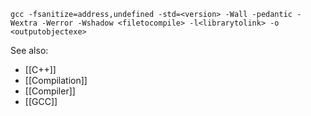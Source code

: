 `gcc -fsanitize=address,undefined -std=<version> -Wall -pedantic -Wextra -Werror -Wshadow <filetocompile> -l<librarytolink> -o <outputobjectexe>`


See also:
- [[C++]]
- [[Compilation]]
- [[Compiler]]
- [[GCC]]